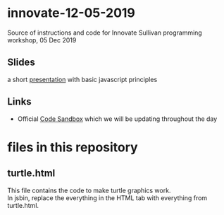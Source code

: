 # innovate-12-05-2019
Source of instructions and code for Innovate Sullivan programming workshop, 05 Dec 2019

## Slides

a short [presentation](https://docs.google.com/presentation/d/1G3ZPOtCJCUtviQLXGuoSYPIO3LPDh7fyg1CpABSeyUg) with basic javascript principles

## Links

- Official [Code Sandbox](https://codesandbox.io/s/innovate-12-05-2019-7fceq) which we will be updating throughout the day

# files in this repository

## turtle.html

This file contains the code to make turtle graphics work.  
In jsbin, replace the everything in the HTML tab with everything from turtle.html.
